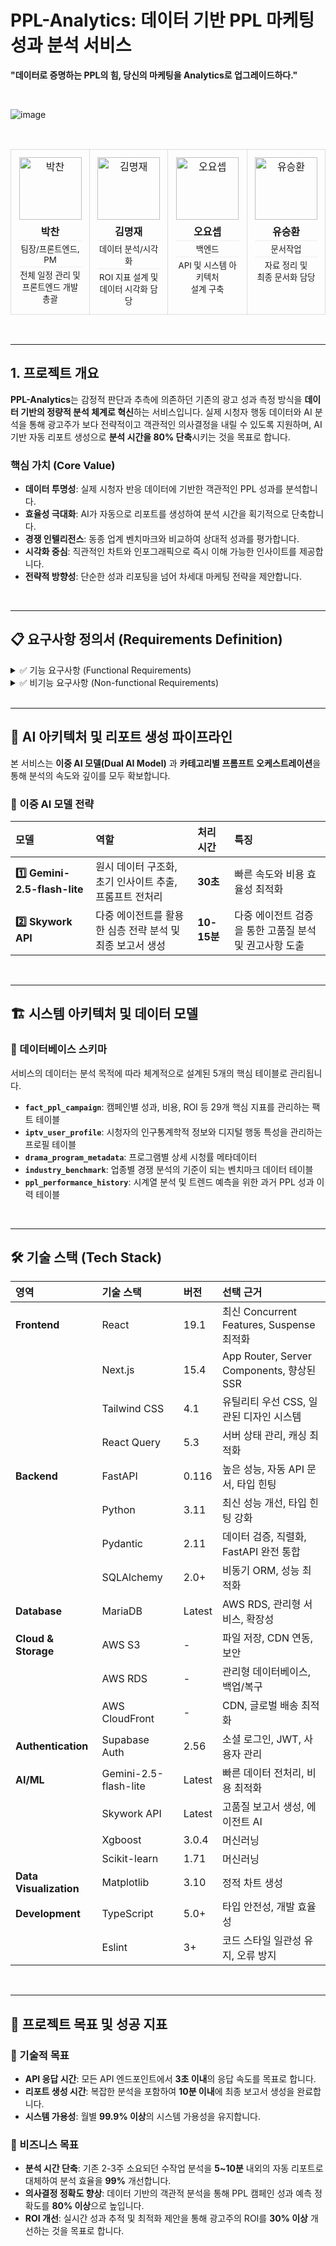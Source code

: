# PPL-Analytics: 데이터 기반 PPL 마케팅 성과 분석 서비스

**"데이터로 증명하는 PPL의 힘, 당신의 마케팅을 Analytics로 업그레이드하다."**

<br/>

![image](https://github.com/user-attachments/assets/f0a1e527-1157-42fa-9633-95a859157474)

<br/>
<div align="center">
  <table border="0" style="border-spacing: 0;">
    <tr align="center">
      <td style="border: 1px solid #ddd; border-radius: 10px; padding: 12px; vertical-align: top;">
        <img src="https://github.com/user-attachments/assets/45784a0c-8937-4d80-b2ad-6b9788647b5a" width="100px" alt="박찬"/>
        <p style="margin-top: 6px; margin-bottom: 3px; padding-bottom: 3px; border-bottom: 1px solid #eee;"><strong>박찬</strong></p>
        <p style="margin-top: 3px; margin-bottom: 3px; padding-bottom: 3px; border-bottom: 1px solid #eee;"><small>팀장/프론트엔드, PM</small></p>
        <p style="margin-top: 3px; margin-bottom: 0;"><small>전체 일정 관리 및<br/>프론트엔드 개발 총괄</small></p>
      </td>
      <td style="border: 1px solid #ddd; border-radius: 10px; padding: 12px; vertical-align: top;">
        <img src="https://github.com/user-attachments/assets/27e01010-779d-4703-82ae-e5e3a852a578" width="100px" alt="김명재"/>
        <p style="margin-top: 6px; margin-bottom: 3px; padding-bottom: 3px; border-bottom: 1px solid #eee;"><strong>김명재</strong></p>
        <p style="margin-top: 3px; margin-bottom: 3px; padding-bottom: 3px; border-bottom: 1px solid #eee;"><small>데이터 분석/시각화</small></p>
        <p style="margin-top: 3px; margin-bottom: 0;"><small>ROI 지표 설계 및<br/>데이터 시각화 담당</small></p>
      </td>
      <td style="border: 1px solid #ddd; border-radius: 10px; padding: 12px; vertical-align: top;">
        <img src="https://github.com/user-attachments/assets/8b403db5-7694-4089-89a6-5af856ad71d7" width="100px" alt="오요셉"/>
        <p style="margin-top: 6px; margin-bottom: 3px; padding-bottom: 3px; border-bottom: 1px solid #eee;"><strong>오요셉</strong></p>
        <p style="margin-top: 3px; margin-bottom: 3px; padding-bottom: 3px; border-bottom: 1px solid #eee;"><small>백엔드</small></p>
        <p style="margin-top: 3px; margin-bottom: 0;"><small>API 및 시스템 아키텍처<br/>설계 구축</small></p>
      </td>
      <td style="border: 1px solid #ddd; border-radius: 10px; padding: 12px; vertical-align: top;">
        <img src="https://github.com/user-attachments/assets/88810eba-be69-42f1-bede-fd369eddd642" width="100px" alt="유승환"/>
        <p style="margin-top: 6px; margin-bottom: 3px; padding-bottom: 3px; border-bottom: 1px solid #eee;"><strong>유승환</strong></p>
        <p style="margin-top: 3px; margin-bottom: 3px; padding-bottom: 3px; border-bottom: 1px solid #eee;"><small>문서작업</small></p>
        <p style="margin-top: 3px; margin-bottom: 0;"><small>자료 정리 및<br/>최종 문서화 담당</small></p>
      </td>
    </tr>
  </table>
</div>
<br/>

---

## 1. 프로젝트 개요

**PPL-Analytics**는 감정적 판단과 추측에 의존하던 기존의 광고 성과 측정 방식을 **데이터 기반의 정량적 분석 체계로 혁신**하는 서비스입니다. 실제 시청자 행동 데이터와 AI 분석을 통해 광고주가 보다 전략적이고 객관적인 의사결정을 내릴 수 있도록 지원하며, AI 기반 자동 리포트 생성으로 **분석 시간을 80% 단축**시키는 것을 목표로 합니다.

### 핵심 가치 (Core Value)
* **데이터 투명성**: 실제 시청자 반응 데이터에 기반한 객관적인 PPL 성과를 분석합니다.
* **효율성 극대화**: AI가 자동으로 리포트를 생성하여 분석 시간을 획기적으로 단축합니다.
* **경쟁 인텔리전스**: 동종 업계 벤치마크와 비교하여 상대적 성과를 평가합니다.
* **시각화 중심**: 직관적인 차트와 인포그래픽으로 즉시 이해 가능한 인사이트를 제공합니다.
* **전략적 방향성**: 단순한 성과 리포팅을 넘어 차세대 마케팅 전략을 제안합니다.

<br/>

---

## 📋 요구사항 정의서 (Requirements Definition)

<details>
  <summary> ✅ 기능 요구사항 (Functional Requirements) </summary>
  <br/>

  ### 🔹 2.1.1 사용자 인증 및 권한 관리
  * **소셜 로그인**: Supabase Auth 기반의 Google OAuth 2.0 연동을 통한 무마찰 인증
  * **세션 관리**: JWT 토큰 기반 세션 관리 및 자동 갱신
  * **권한 분리**: 역할 기반 접근 제어(RBAC) - 관리자/일반 사용자/게스트

  ### 🔹 2.1.2 데이터 입력 및 파일 관리
  * **스마트 카테고리 분류**: 화장품, 식품, 패션 등 10개 주요 업종 분류
  * **동적 입력 필드**: 선택된 카테고리별 맞춤형 추가 정보 수집
  * **멀티 포맷 지원**: PDF, DOCX, XLSX, CSV 파일 업로드
  * **보안 저장**: AWS S3를 통한 암호화 저장, 버전 관리, 백업 정책 적용

  ### 🔹 2.1.3 다차원 데이터 수집 및 전처리
  * **시청자 행동 데이터 분석**: 실시간 시청 패턴, 인구통계, 디지털 성향, 시청 환경 분석
  * **PPL 성과 데이터 통합**: 방송사, 소셜미디어, 검색 트렌드 데이터 연동
  * **데이터 품질 관리**: 이상치 탐지, 머신러닝 기반 결측값 처리, 데이터 정규화

  ### 🔹 2.1.4 AI 기반 보고서 생성
  * **프롬프트 오케스트레이션**: 카테고리별 전문화된 프롬프트를 사용하여 분석 정확도 향상
  * **AI 모델 이중 구조**: 빠른 처리를 위한 `Gemini-2.5-flash-lite`와 심층 분석을 위한 `Skywork API` 활용
  * **8단계 보고서 생성 파이프라인**: 요약부터 향후 계획까지 체계적인 보고서 자동 생성

  ### 🔹 2.1.5 인터랙티브 대시보드 및 시각화
  * **실시간 성과 모니터링**: KPI 대시보드, 드릴다운 분석, 다차원 비교 뷰, 미래 성과 예측
  * **고급 시각화 기능**: D3.js 기반 동적 차트, 히트맵, 워드클라우드, 트렌드라인

  ### 🔹 2.1.6 고급 내보내기 및 공유
  * **다중 포맷 지원**: PDF, PowerPoint, Excel 포맷으로 리포트 자동 생성
  * **웹 링크 공유**: 실시간 업데이트가 반영되는 웹 기반 리포트 공유

  ### 🔹 2.1.7 API 및 시스템 통합
  * **RESTful API 설계**: 인증(`auth`), 대시보드(`dashboard`), 분석(`analysis`), 리포트(`report`) API 제공
  * **외부 시스템 연동**: 방송사, 소셜미디어, 검색 트렌드, 광고 플랫폼 API 연동
</details>

<details>
  <summary> ✅ 비기능 요구사항 (Non-functional Requirements) </summary>
  <br/>

  ### 🔹 2.2.1 보안 및 컴플라이언스
  * **데이터 보호**: AES-256 저장 암호화, TLS 1.3 전송 암호화 적용
  * **데이터 거버넌스**: 데이터 생명주기 관리 및 자동 삭제 정책 수립
  * **접근 제어**: 최소 권한 원칙(Principle of least privilege) 적용
  
  ### 🔹 2.2.2 성능 및 확장성
  * **성능 목표**
    * **API 응답 시간**: 3초 이내
    * **리포트 생성**: 5분 이내 완료 (복잡 분석 시 10분 이내)
</details>

<br/>

---

## 🤖 AI 아키텍처 및 리포트 생성 파이프라인

본 서비스는 **이중 AI 모델(Dual AI Model)** 과 **카테고리별 프롬프트 오케스트레이션**을 통해 분석의 속도와 깊이를 모두 확보합니다.

### 🔹 이중 AI 모델 전략

| 모델 | 역할 | 처리 시간 | 특징 |
| :--- | :--- | :--- | :--- |
| **1️⃣ Gemini-2.5-flash-lite** | 원시 데이터 구조화, 초기 인사이트 추출, 프롬프트 전처리 | **30초** | 빠른 속도와 비용 효율성 최적화 |
| **2️⃣ Skywork API** | 다중 에이전트를 활용한 심층 전략 분석 및 최종 보고서 생성 | **10-15분** | 다중 에이전트 검증을 통한 고품질 분석 및 권고사항 도출 |

<br/>

---

## 🏗️ 시스템 아키텍처 및 데이터 모델

### 🔹 데이터베이스 스키마
서비스의 데이터는 분석 목적에 따라 체계적으로 설계된 5개의 핵심 테이블로 관리됩니다.

* **`fact_ppl_campaign`**: 캠페인별 성과, 비용, ROI 등 29개 핵심 지표를 관리하는 팩트 테이블
* **`iptv_user_profile`**: 시청자의 인구통계학적 정보와 디지털 행동 특성을 관리하는 프로필 테이블
* **`drama_program_metadata`**: 프로그램별 상세 시청률 메타데이터
* **`industry_benchmark`**: 업종별 경쟁 분석의 기준이 되는 벤치마크 데이터 테이블
* **`ppl_performance_history`**: 시계열 분석 및 트렌드 예측을 위한 과거 PPL 성과 이력 테이블

<br/>

---

## 🛠️ 기술 스택 (Tech Stack)

| 영역 | 기술 스택 | 버전 | 선택 근거 |
| :--- | :--- | :--- | :--- |
| **Frontend** | React | 19.1 | 최신 Concurrent Features, Suspense 최적화 |
| | Next.js | 15.4 | App Router, Server Components, 향상된 SSR |
| | Tailwind CSS | 4.1 | 유틸리티 우선 CSS, 일관된 디자인 시스템 |
| | React Query | 5.3 | 서버 상태 관리, 캐싱 최적화 |
| **Backend** | FastAPI | 0.116 | 높은 성능, 자동 API 문서, 타입 힌팅 |
| | Python | 3.11 | 최신 성능 개선, 타입 힌팅 강화 |
| | Pydantic | 2.11 | 데이터 검증, 직렬화, FastAPI 완전 통합 |
| | SQLAlchemy | 2.0+ | 비동기 ORM, 성능 최적화 |
| **Database** | MariaDB | Latest | AWS RDS, 관리형 서비스, 확장성 |
| **Cloud & Storage** | AWS S3 | - | 파일 저장, CDN 연동, 보안 |
| | AWS RDS | - | 관리형 데이터베이스, 백업/복구 |
| | AWS CloudFront | - | CDN, 글로벌 배송 최적화 |
| **Authentication** | Supabase Auth | 2.56 | 소셜 로그인, JWT, 사용자 관리 |
| **AI/ML** | Gemini-2.5-flash-lite | Latest | 빠른 데이터 전처리, 비용 최적화 |
| | Skywork API | Latest | 고품질 보고서 생성, 에이전트 AI |
| | Xgboost | 3.0.4 | 머신러닝 |
| | Scikit-learn | 1.71 | 머신러닝 |
| **Data Visualization**| Matplotlib | 3.10 | 정적 차트 생성 |
| **Development** | TypeScript | 5.0+ | 타입 안전성, 개발 효율성 |
| | Eslint | 3+ | 코드 스타일 일관성 유지, 오류 방지 |

<br/>

---
## 🎯 프로젝트 목표 및 성공 지표

### 🔹 기술적 목표
* **API 응답 시간**: 모든 API 엔드포인트에서 **3초 이내**의 응답 속도를 목표로 합니다.
* **리포트 생성 시간**: 복잡한 분석을 포함하여 **10분 이내**에 최종 보고서 생성을 완료합니다.
* **시스템 가용성**: 월별 **99.9% 이상**의 시스템 가용성을 유지합니다.

### 🔹 비즈니스 목표
* **분석 시간 단축**: 기존 2-3주 소요되던 수작업 분석을 **5~10분** 내외의 자동 리포트로 대체하여 분석 효율을 **99%** 개선합니다.
* **의사결정 정확도 향상**: 데이터 기반의 객관적 분석을 통해 PPL 캠페인 성과 예측 정확도를 **80% 이상**으로 높입니다.
* **ROI 개선**: 실시간 성과 추적 및 최적화 제안을 통해 광고주의 ROI를 **30% 이상** 개선하는 것을 목표로 합니다.
